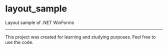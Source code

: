 # layout_sample

Layout sample of .NET WinForms

<hr>

This project was created for learning and studying purposes. Feel free to use the code.
